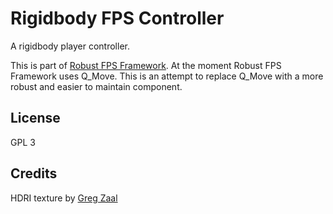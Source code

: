  
# Rigidbody FPS Controller
A rigidbody player controller.

This is part of [Robust FPS Framework](https://github.com/Leakbang/Robust-FPS-Framework/tree/physics-movement). At the moment Robust FPS Framework uses Q_Move. This is an attempt to replace Q_Move with a more robust and easier to maintain component.

## License
GPL 3

## Credits
HDRI texture by [Greg Zaal](https://polyhaven.com/a/qwantani)
